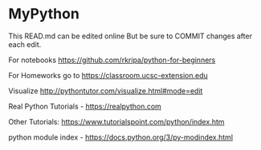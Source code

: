 # MyPython
This READ.md can be edited online But be sure to COMMIT changes after each edit.

For notebooks https://github.com/rkripa/python-for-beginners

For Homeworks go to https://classroom.ucsc-extension.edu

Visualize http://pythontutor.com/visualize.html#mode=edit

Real Python Tutorials - https://realpython.com

Other Tutorials:
https://www.tutorialspoint.com/python/index.htm

python module index - https://docs.python.org/3/py-modindex.html
